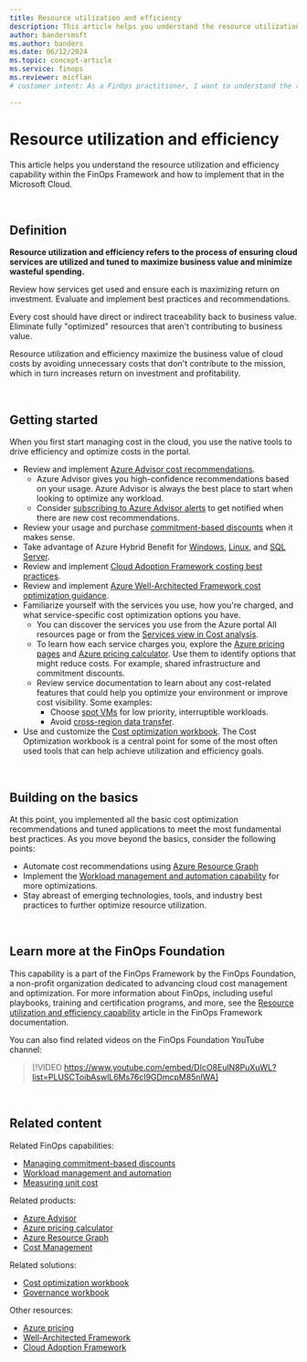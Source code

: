 ```yaml
---
title: Resource utilization and efficiency
description: This article helps you understand the resource utilization and efficiency capability within the FinOps Framework and how to implement that in the Microsoft Cloud.
author: bandersmsft
ms.author: banders
ms.date: 06/12/2024
ms.topic: concept-article
ms.service: finops
ms.reviewer: micflan
# customer intent: As a FinOps practitioner, I want to understand the resource utilization and efficiency capability so that I can implement it in the Microsoft Cloud.

---
```


<!-- markdownlint-disable-next-line MD025 -->
# Resource utilization and efficiency

This article helps you understand the resource utilization and efficiency capability within the FinOps Framework and how to implement that in the Microsoft Cloud.

<br>

## Definition

**Resource utilization and efficiency refers to the process of ensuring cloud services are utilized and tuned to maximize business value and minimize wasteful spending.**

Review how services get used and ensure each is maximizing return on investment. Evaluate and implement best practices and recommendations.

Every cost should have direct or indirect traceability back to business value. Eliminate fully "optimized" resources that aren't contributing to business value.

Resource utilization and efficiency maximize the business value of cloud costs by avoiding unnecessary costs that don't contribute to the mission, which in turn increases return on investment and profitability.

<br>

## Getting started

When you first start managing cost in the cloud, you use the native tools to drive efficiency and optimize costs in the portal.

- Review and implement [Azure Advisor cost recommendations](/azure/advisor/advisor-reference-cost-recommendations.md).
  - Azure Advisor gives you high-confidence recommendations based on your usage. Azure Advisor is always the best place to start when looking to optimize any workload.
  - Consider [subscribing to Azure Advisor alerts](/azure/advisor/advisor-alerts-portal.md) to get notified when there are new cost recommendations.
- Review your usage and purchase [commitment-based discounts](./commitment-discounts.md) when it makes sense.
- Take advantage of Azure Hybrid Benefit for [Windows](/windows-server/get-started/azure-hybrid-benefit), [Linux](/azure/virtual-machines/linux/azure-hybrid-benefit-linux.md), and [SQL Server](/azure/azure-sql/azure-hybrid-benefit.md).
- Review and implement [Cloud Adoption Framework costing best practices](/azure/cloud-adoption-framework/govern/cost-management/best-practices.md).
- Review and implement [Azure Well-Architected Framework cost optimization guidance](/azure/well-architected/cost/overview.md).
- Familiarize yourself with the services you use, how you're charged, and what service-specific cost optimization options you have.
  - You can discover the services you use from the Azure portal All resources page or from the [Services view in Cost analysis](/azure/cost-management-billing/costs/cost-analysis-built-in-views#break-down-product-and-service-costs.md).
  - To learn how each service charges you, explore the [Azure pricing pages](https://azure.microsoft.com/pricing) and [Azure pricing calculator](https://azure.microsoft.com/pricing/calculator). Use them to identify options that might reduce costs. For example, shared infrastructure and commitment discounts.
  - Review service documentation to learn about any cost-related features that could help you optimize your environment or improve cost visibility. Some examples:
    - Choose [spot VMs](/azure/well-architected/cost/optimize-vm#spot-vms.md) for low priority, interruptible workloads.
    - Avoid [cross-region data transfer](/azure/well-architected/cost/design-regions#traffic-across-billing-zones-and-regions.md).
- Use and customize the [Cost optimization workbook](../../toolkit/optimization-workbook/cost-optimization-workbook.md). The Cost Optimization workbook is a central point for some of the most often used tools that can help achieve utilization and efficiency goals.

<br>

## Building on the basics

At this point, you implemented all the basic cost optimization recommendations and tuned applications to meet the most fundamental best practices. As you move beyond the basics, consider the following points:

- Automate cost recommendations using [Azure Resource Graph](/azure/advisor/resource-graph-samples.md)
- Implement the [Workload management and automation capability](./workloads.md) for more optimizations.
- Stay abreast of emerging technologies, tools, and industry best practices to further optimize resource utilization.

<br>

## Learn more at the FinOps Foundation

This capability is a part of the FinOps Framework by the FinOps Foundation, a non-profit organization dedicated to advancing cloud cost management and optimization. For more information about FinOps, including useful playbooks, training and certification programs, and more, see the [Resource utilization and efficiency capability](https://www.finops.org/framework/capabilities/utilization-efficiency/) article in the FinOps Framework documentation.

You can also find related videos on the FinOps Foundation YouTube channel:

> [!VIDEO https://www.youtube.com/embed/DIcO8EulN8PuXuWL?list=PLUSCToibAswlL6Ms76cl9GDmcpM85nlWA]

<br>

## Related content

Related FinOps capabilities:

- [Managing commitment-based discounts](./commitment-discounts.md)
- [Workload management and automation](./workloads.md)
- [Measuring unit cost](../quantify/unit-economics.md)

Related products:

- [Azure Advisor](/azure/advisor/)
- [Azure pricing calculator](https://azure.microsoft.com/pricing/calculator)
- [Azure Resource Graph](/azure/governance/resource-graph/)
- [Cost Management](/azure/cost-management-billing/costs/)

Related solutions:

- [Cost optimization workbook](../../toolkit/optimization-workbook/cost-optimization-workbook.md)
- [Governance workbook](https://microsoft.github.io/finops-toolkit/governance-workbook)

Other resources:

- [Azure pricing](https://azure.microsoft.com/pricing#product-pricing)
- [Well-Architected Framework](/azure/well-architected/)
- [Cloud Adoption Framework](/azure/cloud-adoption-framework/)

<br>
